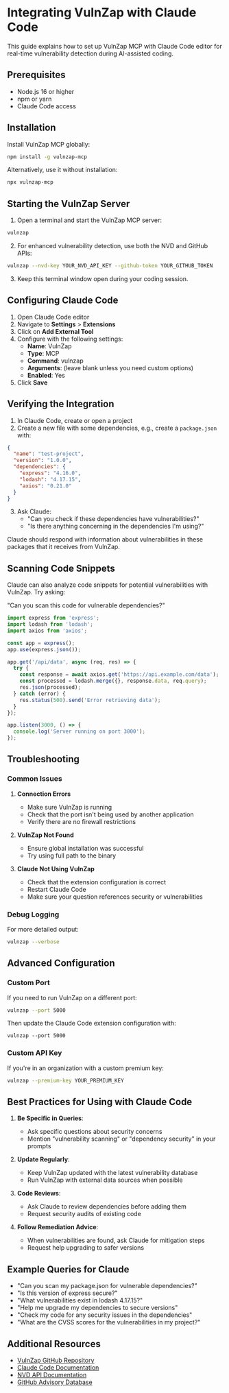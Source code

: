 # Integrating VulnZap with Claude Code

This guide explains how to set up VulnZap MCP with Claude Code editor for real-time vulnerability detection during AI-assisted coding.

## Prerequisites

- Node.js 16 or higher
- npm or yarn
- Claude Code access

## Installation

Install VulnZap MCP globally:

```bash
npm install -g vulnzap-mcp
```

Alternatively, use it without installation:

```bash
npx vulnzap-mcp
```

## Starting the VulnZap Server

1. Open a terminal and start the VulnZap MCP server:

```bash
vulnzap
```

2. For enhanced vulnerability detection, use both the NVD and GitHub APIs:

```bash
vulnzap --nvd-key YOUR_NVD_API_KEY --github-token YOUR_GITHUB_TOKEN
```

3. Keep this terminal window open during your coding session.

## Configuring Claude Code

1. Open Claude Code editor
2. Navigate to **Settings** > **Extensions**
3. Click on **Add External Tool**
4. Configure with the following settings:
   - **Name**: VulnZap
   - **Type**: MCP
   - **Command**: vulnzap
   - **Arguments**: (leave blank unless you need custom options)
   - **Enabled**: Yes
5. Click **Save**

## Verifying the Integration

1. In Claude Code, create or open a project
2. Create a new file with some dependencies, e.g., create a `package.json` with:

```json
{
  "name": "test-project",
  "version": "1.0.0",
  "dependencies": {
    "express": "4.16.0",
    "lodash": "4.17.15",
    "axios": "0.21.0"
  }
}
```

3. Ask Claude:
   - "Can you check if these dependencies have vulnerabilities?"
   - "Is there anything concerning in the dependencies I'm using?"

Claude should respond with information about vulnerabilities in these packages that it receives from VulnZap.

## Scanning Code Snippets

Claude can also analyze code snippets for potential vulnerabilities with VulnZap. Try asking:

"Can you scan this code for vulnerable dependencies?"

```javascript
import express from 'express';
import lodash from 'lodash';
import axios from 'axios';

const app = express();
app.use(express.json());

app.get('/api/data', async (req, res) => {
  try {
    const response = await axios.get('https://api.example.com/data');
    const processed = lodash.merge({}, response.data, req.query);
    res.json(processed);
  } catch (error) {
    res.status(500).send('Error retrieving data');
  }
});

app.listen(3000, () => {
  console.log('Server running on port 3000');
});
```

## Troubleshooting

### Common Issues

1. **Connection Errors**
   - Make sure VulnZap is running
   - Check that the port isn't being used by another application
   - Verify there are no firewall restrictions

2. **VulnZap Not Found**
   - Ensure global installation was successful
   - Try using full path to the binary

3. **Claude Not Using VulnZap**
   - Check that the extension configuration is correct
   - Restart Claude Code
   - Make sure your question references security or vulnerabilities

### Debug Logging

For more detailed output:

```bash
vulnzap --verbose
```

## Advanced Configuration

### Custom Port

If you need to run VulnZap on a different port:

```bash
vulnzap --port 5000
```

Then update the Claude Code extension configuration with:
```
vulnzap --port 5000
```

### Custom API Key

If you're in an organization with a custom premium key:

```bash
vulnzap --premium-key YOUR_PREMIUM_KEY
```

## Best Practices for Using with Claude Code

1. **Be Specific in Queries**:
   - Ask specific questions about security concerns
   - Mention "vulnerability scanning" or "dependency security" in your prompts

2. **Update Regularly**:
   - Keep VulnZap updated with the latest vulnerability database
   - Run VulnZap with external data sources when possible

3. **Code Reviews**:
   - Ask Claude to review dependencies before adding them
   - Request security audits of existing code

4. **Follow Remediation Advice**:
   - When vulnerabilities are found, ask Claude for mitigation steps
   - Request help upgrading to safer versions

## Example Queries for Claude

- "Can you scan my package.json for vulnerable dependencies?"
- "Is this version of express secure?"
- "What vulnerabilities exist in lodash 4.17.15?"
- "Help me upgrade my dependencies to secure versions"
- "Check my code for any security issues in the dependencies"
- "What are the CVSS scores for the vulnerabilities in my project?"

## Additional Resources

- [VulnZap GitHub Repository](https://github.com/yourusername/vulnzap-mcp)
- [Claude Code Documentation](https://claude.ai/docs)
- [NVD API Documentation](https://nvd.nist.gov/developers/vulnerabilities)
- [GitHub Advisory Database](https://github.com/advisories) 